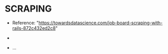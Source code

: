 # SCRAPING

* Reference: "https://towardsdatascience.com/job-board-scraping-with-rails-872c432ed2c8"

* 
* ...
